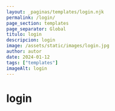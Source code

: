 ```yaml
---
layout: _paginas/templates/login.njk
permalink: /login/
page_section: templates
page_separator: Global
titulo: login
descripcion: login
image: /assets/static/images/login.jpg
author: autor
date: 2024-01-12
tags: ["templates"]
imageAlt: login
---
```


# login
